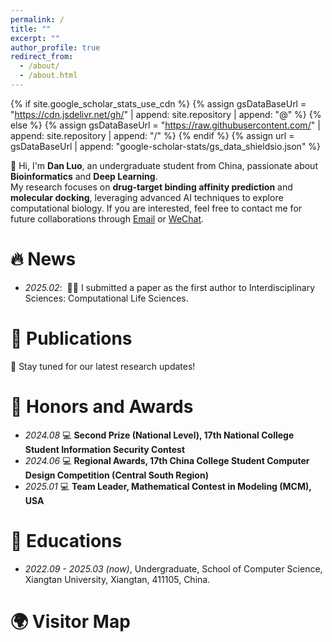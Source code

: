 ```yaml
---
permalink: /
title: ""
excerpt: ""
author_profile: true
redirect_from: 
  - /about/
  - /about.html
---
```


{% if site.google_scholar_stats_use_cdn %}
{% assign gsDataBaseUrl = "https://cdn.jsdelivr.net/gh/" | append: site.repository | append: "@" %}
{% else %}
{% assign gsDataBaseUrl = "https://raw.githubusercontent.com/" | append: site.repository | append: "/" %}
{% endif %}
{% assign url = gsDataBaseUrl | append: "google-scholar-stats/gs_data_shieldsio.json" %}

<span class='anchor' id='about-me'></span>

👋 Hi, I'm **Dan Luo**, an undergraduate student from China, passionate about **Bioinformatics** and **Deep Learning**.  
My research focuses on **drug-target binding affinity prediction** and **molecular docking**, leveraging advanced AI techniques to explore computational biology. If you are interested, feel free to contact me for future collaborations through <a href="mailto:shmily_ld@foxmail.com">Email</a> or [WeChat](../images/wechat.png).



# 🔥 News
- *2025.02*: &nbsp;🎉🎉 I submitted a paper as the first author to Interdisciplinary Sciences: Computational Life Sciences. 

# 📝 Publications 
📢 Stay tuned for our latest research updates!

# 🏅 Honors and Awards
- *2024.08* 💻 **Second Prize (National Level), 17th National College Student Information Security Contest**  
- *2024.06* 💻 **Regional Awards, 17th China College Student Computer Design Competition (Central South Region)**  
- *2025.01* 💻 **Team Leader, Mathematical Contest in Modeling (MCM), USA**  

# 📖 Educations
- *2022.09 - 2025.03 (now)*, Undergraduate, School of Computer Science, Xiangtan University, Xiangtan, 411105, China. 

<!-- # 💬 Invited Talks
- *2021.06*, Lorem ipsum dolor sit amet, consectetur adipiscing elit. Vivamus ornare aliquet ipsum, ac tempus justo dapibus sit amet. 
- *2021.03*, Lorem ipsum dolor sit amet, consectetur adipiscing elit. Vivamus ornare aliquet ipsum, ac tempus justo dapibus sit amet.  \| [\[video\]](https://github.com/)

# 💻 Internships
- *2019.05 - 2020.02*, [Lorem](https://github.com/), China. -->

# 🌍 Visitor Map
<div id="clustr_globe_container" style="width: 300px; height: 300px;">
    <script type="text/javascript" id="clstr_globe" src="//clustrmaps.com/globe.js?d=fRwMfbkNRIsZ_Uhvitq0p42nQC8iJxS7kkTn7dirHFE"></script>
</div>
<style>
    #clustr_globe_container {
        width: 50px; 
        height: 50px; 
    }
</style>
